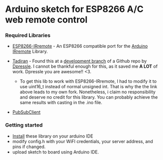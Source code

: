 # Arduino sketch for ESP8266 A/C web remote control

### Required Libraries
* [ESP8266-IRremote](https://github.com/markszabo/IRremoteESP8266) - An ESP8266 compatible port for the [Arduino IRremote](https://github.com/z3t0/Arduino-IRremote) Library.
* [Tadiran](https://github.com/Zappatta/MySensors/tree/master/AcControl/Library) - Found this at a [development branch](https://github.com/dpressle/MySensors/tree/Development/AcControl/Library) of a Github repo by [Dpressle](https://github.com/dpressle). I cannot be thankful enough for this, as it saved me __A LOT__ of work. Dpressle you are awesome!! <3. 

    * To get this lib to work with ESP8266-IRremote, I had to modify it to use uint16_t instead of normal unsigned int. That is why the the link above leads to my own fork. Nonetheless, i claim no responsibility and deserve no credit for this library. You can probably achieve the same results with casting in the .ino file.
* [PubSubClient](https://github.com/knolleary/pubsubclient)
    
### Getting started    
* [Install](https://www.arduino.cc/en/Guide/Libraries) these library on your arduino IDE
* modify config.h with your WiFI credentials, your server address, and pins if changed.
* upload sketch to board using Arduino IDE.


